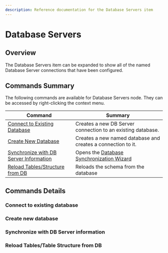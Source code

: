 ```yaml
---
description: Reference documentation for the Database Servers item
---
```


# Database Servers

## Overview

The Database Servers item can be expanded to show all of the named Database Server connections that have been configured.&#x20;

## Commands Summary

The following commands are available for Database Servers node. They can be accessed by right-clicking the context menu.

| Command                                                                             | Summary                                                                                  |
| ----------------------------------------------------------------------------------- | ---------------------------------------------------------------------------------------- |
| [Connect to Existing Database](./#connect-to-existing-database)                     | Creates a new DB Server connection to an existing database.                              |
| [Create New Database](./#create-new-database)                                       | Creates a new named database and creates a connection to it.                             |
| [Synchronize with DB Server Information](./#synchronize-with-db-server-information) | Opens the [Database Synchronization Wizard](../../../database-synchronization-wizard.md) |
| [Reload Tables/Structure from DB](./#reload-tables-table-structure-from-db)         | Reloads the schema from the database                                                     |

## Commands Details

### Connect to existing database

### Create new database

### Synchronize with DB Server information

### Reload Tables/Table Structure from DB

